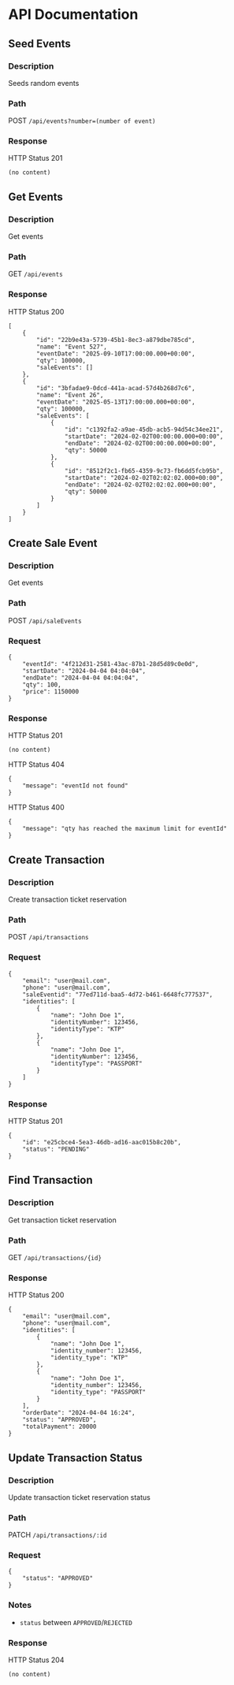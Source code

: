 # API Documentation

## Seed Events

### Description

Seeds random events

### Path
POST `/api/events?number=(number of event)`

### Response

HTTP Status 201
```
(no content)
```

## Get Events

### Description

Get events

### Path
GET `/api/events`

### Response

HTTP Status 200
```
[
    {
        "id": "22b9e43a-5739-45b1-8ec3-a879dbe785cd",
        "name": "Event 527",
        "eventDate": "2025-09-10T17:00:00.000+00:00",
        "qty": 100000,
        "saleEvents": []
    },
    {
        "id": "3bfadae9-0dcd-441a-acad-57d4b268d7c6",
        "name": "Event 26",
        "eventDate": "2025-05-13T17:00:00.000+00:00",
        "qty": 100000,
        "saleEvents": [
            {
                "id": "c1392fa2-a9ae-45db-acb5-94d54c34ee21",
                "startDate": "2024-02-02T00:00:00.000+00:00",
                "endDate": "2024-02-02T00:00:00.000+00:00",
                "qty": 50000
            },
            {
                "id": "8512f2c1-fb65-4359-9c73-fb6dd5fcb95b",
                "startDate": "2024-02-02T02:02:02.000+00:00",
                "endDate": "2024-02-02T02:02:02.000+00:00",
                "qty": 50000
            }
        ]
    }
]
```

## Create Sale Event

### Description

Get events

### Path
POST `/api/saleEvents`

### Request

```
{
    "eventId": "4f212d31-2581-43ac-87b1-28d5d89c0e0d",
    "startDate": "2024-04-04 04:04:04",
    "endDate": "2024-04-04 04:04:04",
    "qty": 100,
    "price": 1150000
}
```

### Response

HTTP Status 201
```
(no content)
```

HTTP Status 404
```
{
    "message": "eventId not found"
}
```

HTTP Status 400
```
{
    "message": "qty has reached the maximum limit for eventId"
}
```


## Create Transaction

### Description

Create transaction ticket reservation 

### Path
POST `/api/transactions`

### Request

```
{
    "email": "user@mail.com",
    "phone": "user@mail.com",
    "saleEventid": "77ed711d-baa5-4d72-b461-6648fc777537",
    "identities": [
        {
            "name": "John Doe 1",
            "identityNumber": 123456,
            "identityType": "KTP"
        },
        {
            "name": "John Doe 1",
            "identityNumber": 123456,
            "identityType": "PASSPORT"
        }
    ]
}
```

### Response

HTTP Status 201
```
{
    "id": "e25cbce4-5ea3-46db-ad16-aac015b8c20b",
    "status": "PENDING"
}
```

## Find Transaction

### Description

Get transaction ticket reservation 

### Path
GET `/api/transactions/{id}`

### Response

HTTP Status 200
```
{
    "email": "user@mail.com",
    "phone": "user@mail.com",
    "identities": [
        {
            "name": "John Doe 1",
            "identity_number": 123456,
            "identity_type": "KTP"
        },
        {
            "name": "John Doe 1",
            "identity_number": 123456,
            "identity_type": "PASSPORT"
        }
    ],
    "orderDate": "2024-04-04 16:24",
    "status": "APPROVED",
    "totalPayment": 20000
}
```

## Update Transaction Status

### Description

Update transaction ticket reservation status 

### Path
PATCH `/api/transactions/:id`

### Request
```
{
    "status": "APPROVED"
}
```

### Notes
- `status` between `APPROVED`/`REJECTED`

### Response

HTTP Status 204
```
(no content)
```